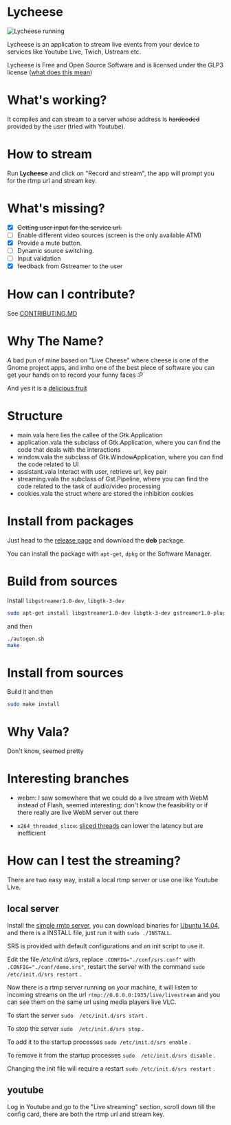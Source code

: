 Lycheese
========

![Lycheese running](https://cloud.githubusercontent.com/assets/4076473/21958658/c631ec9a-dab3-11e6-80e9-aded23f6ea03.png)

Lycheese is an application to stream live events from your device to services like Youtube Live, Twich, Ustream etc.

Lycheese is Free and Open Source Software and is licensed under the GLP3 license ([what does this mean][gpl3])


# What's working?

It compiles and can stream to a server whose address is ~~hardcoded~~ provided by the user (tried with Youtube).

# How to stream

Run **Lycheese** and click on "Record and stream", the app will prompt you for the rtmp url and stream key.

# What's missing?

- [x] ~~Getting user input for the service url.~~
- [ ] Enable different video sources (screen is the only available ATM) 
- [x] Provide a mute button.
- [ ] Dynamic source switching.
- [ ] Input validation
- [x] feedback from Gstreamer to the user

# How can I contribute?

See [CONTRIBUTING.MD]()

# Why The Name?

A bad pun of mine based on "Live Cheese" where cheese is one of the Gnome project apps, and imho one of the best piece of software you can get your hands on to record your funny faces :P

And yes it is a [delicious fruit][lychee_on_wikipedia]

# Structure

- main.vala
	here lies the callee of the Gtk.Application
- application.vala
	the subclass of Gtk.Application, where you can find the code that deals with the interactions
- window.vala
	the subclass of Gtk.WindowApplication, where you can find the code related to UI
- assistant.vala
        Interact with user, retrieve url, key pair
- streaming.vala
	the subclass of Gst.Pipeline, where you can find the code related to the task of audio/video processing
- cookies.vala
        the struct where are stored the inhibition cookies 

# Install from packages

Just head to the [release page](https://github.com/EdoPut/lycheese/releases) and download the **deb** package.

You can install the package with `apt-get`, `dpkg` or the Software Manager.

# Build from sources

Install `libgstreamer1.0-dev`, `libgtk-3-dev`

```bash
sudo apt-get install libgstreamer1.0-dev libgtk-3-dev gstreamer1.0-plugins-good gstreamer1.0-plugins-base gstreamer1.0-plugins-bad gstreamer1.0-plugins-ugly
```
and then

```bash
./autogen.sh
make
```

# Install from sources

Build it and then 

```bash
sudo make install
```

# Why Vala?

Don't know, seemed pretty

# Interesting branches

 - webm: I saw somewhere that we could do a live stream with WebM instead of Flash, seemed interesting; don't know the feasibility or if there really are live WebM server out there

 - `x264_threaded_slice`: [sliced threads][sliced_thread] can lower the latency but are inefficient

# How can I test the streaming?

There are two easy way, install a local rtmp server or use one like Youtube Live.

## local server

Install the [simple rmtp server][srs], you can download binaries for [Ubuntu 14.04][srs_binaries], and there is a INSTALL file, just run it with `sudo ./INSTALL`.

SRS is provided with default configurations and an init script to use it.

Edit the file _/etc/init.d/srs_, replace `.CONFIG="./conf/srs.conf"` with `.CONFIG="./conf/demo.srs"`, restart the server with the command `sudo /etc/init.d/srs restart` .

Now there is a rtmp server running on your machine, it will listen to incoming streams on the url `rtmp://0.0.0.0:1935/live/livestream` and you can see them on the same url using media players live VLC.

To start the server `sudo  /etc/init.d/srs start` .

To stop the server `sudo  /etc/init.d/srs stop` .

To add it to the startup processes `sudo /etc/init.d/srs enable` .

To remove it from the startup processes `sudo  /etc/init.d/srs disable` .

Changing the init file will require a restart `sudo /etc/init.d/srs restart` .

## youtube

Log in Youtube and go to the "Live streaming" section, scroll down till the config card, there are both the rtmp url and stream key.

[lychee_on_wikipedia]: https://en.wikipedia.org/wiki/Lychee
[gpl3]: http://www.gnu.org/licenses/gpl-faq.en.html
[sliced_thread]: http://gstreamer.freedesktop.org/data/doc/gstreamer/head/gst-plugins-ugly-plugins/html/gst-plugins-ugly-plugins-x264enc.html#GstX264Enc--sliced-threads
[srs]: https://github.com/simple-rtmp-server/srs
[srs_binaries]: http://winlinvip.github.io/srs.release/releases/
[contributing_file]: https://github.com/EdoPut/lycheese/blob/master/CONTRIBUTING.md
